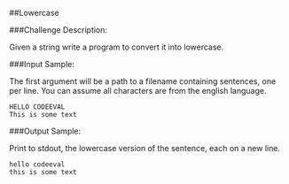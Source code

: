 ##Lowercase

###Challenge Description:

Given a string write a program to convert it into lowercase.

###Input Sample:

The first argument will be a path to a filename containing sentences, one per line. You can assume all characters are from the english language.
```
HELLO CODEEVAL
This is some text
```

###Output Sample:

Print to stdout, the lowercase version of the sentence, each on a new line.
```
hello codeeval
this is some text
```
